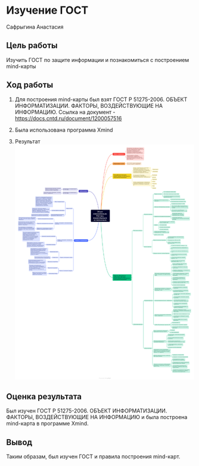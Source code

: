# Изучение ГОСТ
Сафрыгина Анастасия

## Цель работы

Изучить ГОСТ по защите информации и познакомиться с построением
mind-карты

## Ход работы

1. Для построения mind-карты был взят ГОСТ Р 51275-2006. ОБЪЕКТ
ИНФОРМАТИЗАЦИИ. ФАКТОРЫ, ВОЗДЕЙСТВУЮЩИЕ НА ИНФОРМАЦИЮ. Ссылка на
документ - https://docs.cntd.ru/document/1200057516

2. Была использована программа Xmind

3. Результат ![mind-карта](1.png)

## Оценка результата

Был изучен ГОСТ Р 51275-2006. ОБЪЕКТ ИНФОРМАТИЗАЦИИ. ФАКТОРЫ,
ВОЗДЕЙСТВУЮЩИЕ НА ИНФОРМАЦИЮ и была построена mind-карта в программе
Xmind.

## Вывод

Таким образам, был изучен ГОСТ и правила построения mind-карт.
